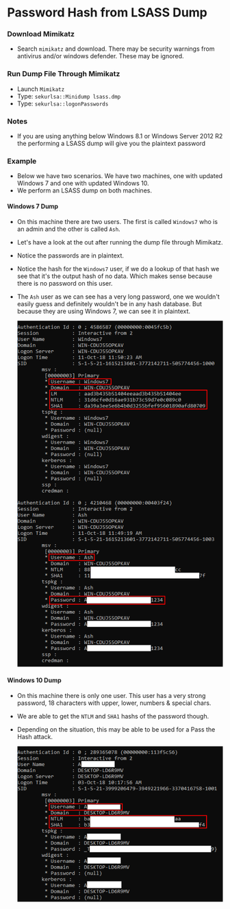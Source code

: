 # Password Hash from LSASS Dump

### Download Mimikatz
 - Search `mimikatz` and download. There may be security warnings from antivirus and/or windows defender. These may be ignored.

### Run Dump File Through Mimikatz
 - Launch `Mimikatz`
 - Type: `sekurlsa::Minidump lsass.dmp`
 - Type: `sekurlsa::logonPasswords`

### Notes
 - If you are using anything below Windows 8.1 or Windows Server 2012 R2 the performing a LSASS dump will give you the plaintext password 

### Example
 - Below we have two scenarios. We have two machines, one with updated Windows 7 and one with updated Windows 10.
 - We perform an LSASS dump on both machines.

#### Windows 7 Dump
 - On this machine there are two users. The first is called `Windows7` who is an admin and the other is called `Ash`.
 - Let's have a look at the out after running the dump file through Mimikatz.
 - Notice the passwords are in plaintext.
 - Notice the hash for the `Windows7` user, if we do a lookup of that hash we see that it's the output hash of no data. Which makes sense because there is no password on this user.
 - The `Ash` user as we can see has a very long password, one we wouldn't easily guess and definitely wouldn't be in any hash database. But because they are using Windows 7, we can see it in plaintext. 

	![](Images/Windows7LSASSDump.png)


#### Windows 10 Dump
 - On this machine there is only one user. This user has a very strong password, 18 characters with upper, lower, numbers & special chars.
 - We are able to get the `NTLM` and `SHA1` hashs of the password though.
 - Depending on the situation, this may be able to be used for a Pass the Hash attack.

 	![](Images/Windows10LSASSDump.png)